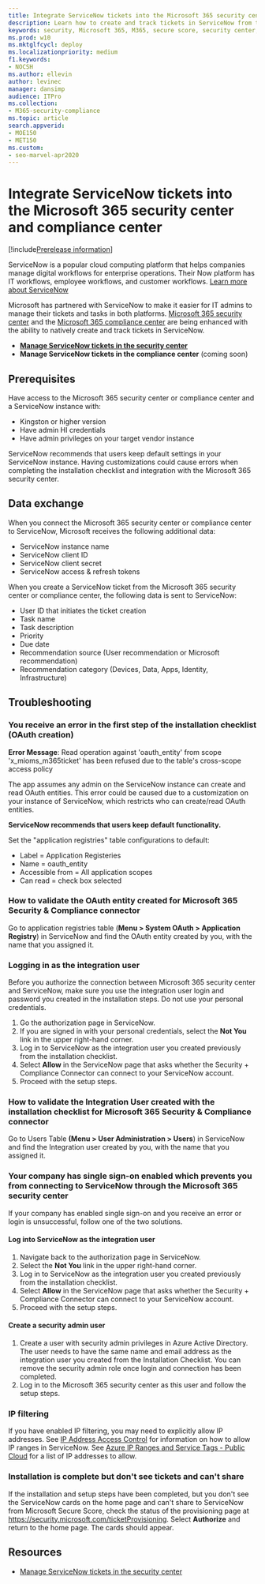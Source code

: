 ```yaml
---
title: Integrate ServiceNow tickets into the Microsoft 365 security center and compliance center
description: Learn how to create and track tickets in ServiceNow from the Microsoft 365 security center and compliance center.
keywords: security, Microsoft 365, M365, secure score, security center, ServiceNow, tickets, tasks
ms.prod: w10
ms.mktglfcycl: deploy
ms.localizationpriority: medium
f1.keywords:
- NOCSH
ms.author: ellevin
author: levinec
manager: dansimp
audience: ITPro
ms.collection: 
- M365-security-compliance  
ms.topic: article
search.appverid: 
- MOE150
- MET150
ms.custom:
- seo-marvel-apr2020
---
```

# Integrate ServiceNow tickets into the Microsoft 365 security center and compliance center

[!include[Prerelease information](../includes/prerelease.md)]

ServiceNow is a popular cloud computing platform that helps companies manage digital workflows for enterprise operations. Their Now platform has IT workflows, employee workflows, and customer workflows. [Learn more about ServiceNow](https://www.servicenow.com/)

Microsoft has partnered with ServiceNow to make it easier for IT admins to manage their tickets and tasks in both platforms. [Microsoft 365 security center](overview-security-center.md) and the [Microsoft 365 compliance center](https://docs.microsoft.commicrosoft-365/compliance/microsoft-365-compliance-center) are being enhanced with the ability to natively create and track tickets in ServiceNow.

- [**Manage ServiceNow tickets in the security center**](tickets-security-center.md)
- **Manage ServiceNow tickets in the compliance center** (coming soon)

## Prerequisites

Have access to the Microsoft 365 security center or compliance center and a ServiceNow instance with:  

* Kingston or higher version
* Have admin HI credentials
* Have admin privileges on your target vendor instance

ServiceNow recommends that users keep default settings in your ServiceNow instance. Having customizations could cause errors when completing the installation checklist and integration with the Microsoft 365 security center.

## Data exchange

When you connect the Microsoft 365 security center or compliance center to ServiceNow, Microsoft receives the following additional data:

* ServiceNow instance name
* ServiceNow client ID
* ServiceNow client secret
* ServiceNow access & refresh tokens

When you create a ServiceNow ticket from the Microsoft 365 security center or compliance center, the following data is sent to ServiceNow:

* User ID that initiates the ticket creation
* Task name
* Task description
* Priority
* Due date
* Recommendation source (User recommendation or Microsoft recommendation)
* Recommendation category (Devices, Data, Apps, Identity, Infrastructure)

## Troubleshooting

### You receive an error in the first step of the installation checklist (OAuth creation)

**Error Message**: Read operation against 'oauth_entity' from scope 'x_mioms_m365ticket' has been refused due to the table's cross-scope access policy

The app assumes any admin on the ServiceNow instance can create and read OAuth entities. This error could be caused due to a customization on your instance of ServiceNow, which restricts who can create/read OAuth entities.

**ServiceNow recommends that users keep default functionality.**

Set the "application registries" table configurations to default:

* Label = Application Registeries
* Name = oauth_entity
* Accessible from = All application scopes
* Can read = check box selected

### How to validate the OAuth entity created for Microsoft 365 Security & Compliance connector

Go to application registries table (**Menu > System OAuth > Application Registry**) in ServiceNow and find the OAuth entity created by you, with the name that you assigned it.

### Logging in as the integration user

Before you authorize the connection between Microsoft 365 security center and ServiceNow, make sure you use the integration user login and password you created in the installation steps. Do not use your personal credentials.

1. Go the authorization page in ServiceNow.
2. If you are signed in with your personal credentials, select the **Not You** link in the upper right-hand corner.
3. Log in to ServiceNow as the integration user you created previously from the installation checklist.  
4. Select **Allow** in the ServiceNow page that asks whether the Security + Compliance Connector can connect to your ServiceNow account.
5. Proceed with the setup steps.

### How to validate the Integration User created with the installation checklist for Microsoft 365 Security & Compliance connector

Go to Users Table **(Menu > User Administration > Users**) in ServiceNow and find the Integration user created by you, with the name that you assigned it.

### Your company has single sign-on enabled which prevents you from connecting to ServiceNow through the Microsoft 365 security center

If your company has enabled single sign-on and you receive an error or login is unsuccessful, follow one of the two solutions.

#### Log into ServiceNow as the integration user

1. Navigate back to the authorization page in ServiceNow.
2. Select the **Not You** link in the upper right-hand corner.
3. Log in to ServiceNow as the integration user you created previously from the installation checklist.  
4. Select **Allow** in the ServiceNow page that asks whether the Security + Compliance Connector can connect to your ServiceNow account.
5. Proceed with the setup steps.

#### Create a security admin user

1. Create a user with security admin privileges in Azure Active Directory. The user needs to have the same name and email address as the integration user you created from the Installation Checklist. You can remove the security admin role once login and connection has been completed.
2. Log in to the Microsoft 365 security center as this user and follow the setup steps.

### IP filtering

If you have enabled IP filtering, you may need to explicitly allow IP addresses. See [IP Address Access Control](https://docs.servicenow.com/bundle/orlando-platform-administration/page/administer/login/task/t_AccessControl.html) for information on how to allow IP ranges in ServiceNow. See [Azure IP Ranges and Service Tags - Public Cloud](https://www.microsoft.com/en-us/download/details.aspx?id=56519) for a list of IP addresses to allow.

### Installation is complete but don't see tickets and can't share

If the installation and setup steps have been completed, but you don't see the ServiceNow cards on the home page and can't share to ServiceNow from Microsoft Secure Score, check the status of the provisioning page at https://security.microsoft.com/ticketProvisioning. Select **Authorize** and return to the home page. The cards should appear.

## Resources

- [Manage ServiceNow tickets in the security center](tickets-security-center.md)